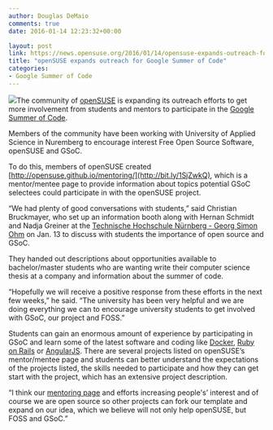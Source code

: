 ```yaml
---
author: Douglas DeMaio
comments: true
date: 2016-01-14 12:23:32+00:00

layout: post
link: https://news.opensuse.org/2016/01/14/opensuse-expands-outreach-for-google-summer-of-code/
title: "openSUSE expands outreach for Google Summer of Code"
categories:
- Google Summer of Code
---
```

[![](https://developers.google.com/open-source/gsoc/images/gsoc2016-sun-373x373.png)](https://developers.google.com/open-source/gsoc/images/gsoc2016-sun-373x373.png)The community of [openSUSE](https://www.opensuse.org/) is expanding its outreach efforts to get more involvement from students and mentors to participate in the [Google Summer of Code](https://developers.google.com/open-source/gsoc/).

Members of the community have been working with University of Applied Science in Nuremberg to encourage interest Free Open Source Software, openSUSE and GSoC.

To do this, members of openSUSE created [http://opensuse.github.io/mentoring/](http://bit.ly/1SjZwkQ), which is a mentor/mentee page to provide information about topics potential GSoC selectees could participate in with the openSUSE project.

“We had plenty of good conversations with students,” said Christian Bruckmayer, who set up an information booth along with Hernan Schmidt and Nadja Greiner at the [Technische Hochschule Nürnberg - Georg Simon Ohm](https://www.th-nuernberg.de/) on Jan. 13 to discuss with students the importance of open source and GSoC.<!-- more -->

They handed out descriptions about opportunities available to bachelor/master students who are wanting write their computer science thesis at a company and information about the summer of code.

“Hopefully we will receive a positive response from these efforts in the next few weeks,” he said. “The university has been very helpful and we are doing everything we can to encourage university students to get involved with GSoC, our project and FOSS.”

Students can gain an enormous amount of experience by participating in GSoC and learn some of the latest software and coding like [Docker](https://www.docker.com/), [Ruby on Rails](http://rubyonrails.org/) or [AngularJS](https://angularjs.org/). There are several projects listed on openSUSE’s mentor/mentee page and students can better understand the expectations of the projects listed, the skills needed to participate and how they can get start with the project, which has an extensive project description.

“I think our [mentoring page](http://bit.ly/1SjZwkQ) and efforts increasing people's’ interest and of course we are open source so other projects can fork our template and expand on our idea, which we believe will not only help openSUSE, but FOSS and GSoC.”		
